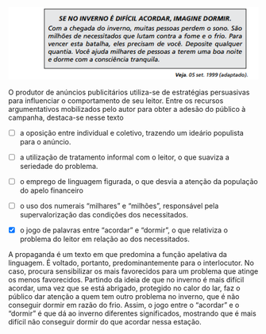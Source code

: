 

![](35d44c62-348d-53a4-d694-42a23087100a.png)

O produtor de anúncios publicitários utiliza-se de estratégias persuasivas para influenciar o comportamento de seu leitor. Entre os recursos argumentativos mobilizados pelo autor para obter a adesão do público à campanha, destaca-se nesse texto



- [ ] a oposição entre individual e coletivo, trazendo um ideário populista para o anúncio.
- [ ] a utilização de tratamento informal com o leitor, o que suaviza a seriedade do problema.
- [ ] o emprego de linguagem figurada, o que desvia a atenção da população do apelo financeiro
- [ ] o uso dos numerais “milhares” e “milhões”, responsável pela supervalorização das condições dos necessitados.
- [x] o jogo de palavras entre “acordar” e “dormir”, o que relativiza o problema do leitor em relação ao dos necessitados.


A propaganda é um texto em que predomina a função apelativa da linguagem. É voltado, portanto, predominantemente para o interlocutor. No caso, procura sensibilizar os mais favorecidos para um problema que atinge os menos favorecidos. Partindo da ideia de que no inverno é mais difícil acordar, uma vez que se está abrigado, protegido no calor do lar, faz o público dar atenção a quem tem outro problema no inverno, que é não conseguir dormir em razão do frio. Assim, o jogo entre o “acordar” e o “dormir” é que dá ao inverno diferentes significados, mostrando que é mais difícil não conseguir dormir do que acordar nessa estação.
